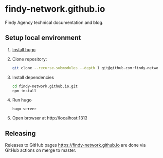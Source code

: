 # findy-network.github.io

Findy Agency technical documentation and blog.

## Setup local environment

1. [Install hugo](https://gohugo.io/getting-started/installing/)

1. Clone repository:

   ```bash
   git clone --recurse-submodules --depth 1 git@github.com:findy-network/findy-network.github.io.git
   ```

1. Install dependencies

   ```bash
   cd findy-network.github.io.git
   npm install
   ```

1. Run hugo

   ```
   hugo server
   ```

1. Open browser at http://localhost:1313


## Releasing

Releases to GitHub pages https://findy-network.github.io are done via GitHub actions on merge to master.